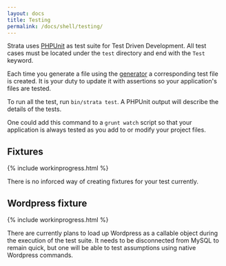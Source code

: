```yaml
---
layout: docs
title: Testing
permalink: /docs/shell/testing/
---
```


Strata uses [PHPUnit](https://phpunit.de/) as test suite for Test Driven Development. All test cases must be located under the `test` directory and end with the `Test` keyword.

Each time you generate a file using the [generator](/docs/generator/) a corresponding test file is created. It is your duty to update it with assertions so your application's files are tested.

To run all the  test, run `bin/strata test`. A PHPUnit output will describe the details of the tests.

One could add this command to a `grunt watch` script so that your application is always tested as you add to or modify your project files.

## Fixtures

{% include workinprogress.html %}

There is no inforced way of creating fixtures for your test currently.

## Wordpress fixture

{% include workinprogress.html %}

There are currently plans to load up Wordpress as a callable object during the execution of the test suite. It needs to be disconnected from MySQL to remain quick, but one will be able to test assumptions using native Wordpress commands.
